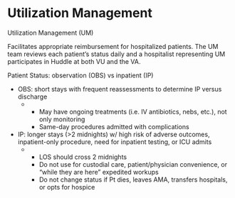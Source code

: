# Utilization Management

Utilization Management (UM)

Facilitates appropriate reimbursement for hospitalized patients. The UM
team reviews each patient’s status daily and a hospitalist representing
UM participates in Huddle at both VU and the VA.

Patient Status: observation (OBS) vs inpatient (IP)

-   OBS: short stays with frequent reassessments to determine IP versus
    discharge
    -   -   May have ongoing treatments (i.e. IV antibiotics, nebs,
            etc.), not only monitoring
        -   Same-day procedures admitted with complications
-   IP: longer stays (>2 midnights) w/ high risk of adverse outcomes,
    inpatient-only procedure, need for inpatient testing, or ICU admits
    -   -   LOS should cross 2 midnights
        -   Do not use for custodial care, patient/physician
            convenience, or “while they are here” expedited workups
        -   Do not change status if Pt dies, leaves AMA, transfers
            hospitals, or opts for hospice
